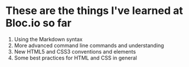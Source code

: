 # These are the things I've learned at Bloc.io so far
 1. Using the Markdown syntax
 2. More advanced command line commands and understanding
 3. New HTML5 and CSS3 conventions and elements
 4. Some best practices for HTML and CSS in general
